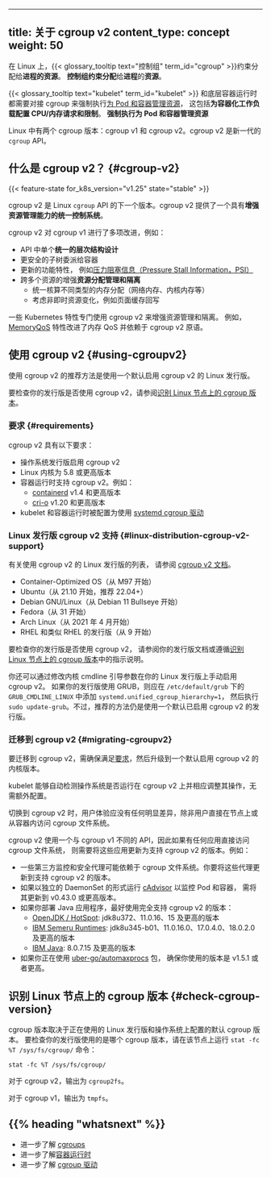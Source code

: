 
---
title: 关于 cgroup v2
content_type: concept
weight: 50
---
<!--
title: About cgroup v2
content_type: concept
weight: 50
-->

<!-- overview -->

<!--
On Linux, {{< glossary_tooltip text="control groups" term_id="cgroup" >}}
constrain resources that are allocated to processes.

The {{< glossary_tooltip text="kubelet" term_id="kubelet" >}} and the
underlying container runtime need to interface with cgroups to enforce
[resource management for pods and containers](/docs/concepts/configuration/manage-resources-containers/) which
includes cpu/memory requests and limits for containerized workloads.

There are two versions of cgroups in Linux: cgroup v1 and cgroup v2. cgroup v2 is
the new generation of the `cgroup` API.
-->
在 Linux 上，{{< glossary_tooltip text="控制组" term_id="cgroup" >}}约束分配给**进程的资源**。
**控制组约束分配**给**进程**的**资源**。

{{< glossary_tooltip text="kubelet" term_id="kubelet" >}} 和底层容器运行时都需要对接 cgroup
来强制执行[为 Pod 和容器管理资源](/zh-cn/docs/concepts/configuration/manage-resources-containers/)，
这包括**为容器化工作负载配置 CPU/内存请求和限制**。
**强制执行为 Pod 和容器管理资源**

Linux 中有两个 cgroup 版本：cgroup v1 和 cgroup v2。cgroup v2 是新一代的 `cgroup` API。

<!-- body -->

<!--
## What is cgroup v2? {#cgroup-v2}
-->
## 什么是 cgroup v2？  {#cgroup-v2}

{{< feature-state for_k8s_version="v1.25" state="stable" >}}

<!--
cgroup v2 is the next version of the Linux `cgroup` API. cgroup v2 provides a
unified control system with enhanced resource management
capabilities.
-->
cgroup v2 是 Linux `cgroup` API 的下一个版本。cgroup v2 提供了一个具有**增强资源管理能力的统一控制系统**。

<!--
cgroup v2 offers several improvements over cgroup v1, such as the following:

- Single unified hierarchy design in API
- Safer sub-tree delegation to containers
- Newer features like [Pressure Stall Information](https://www.kernel.org/doc/html/latest/accounting/psi.html)
- Enhanced resource allocation management and isolation across multiple resources
  - Unified accounting for different types of memory allocations (network memory, kernel memory, etc)
  - Accounting for non-immediate resource changes such as page cache write backs
-->
cgroup v2 对 cgroup v1 进行了多项改进，例如：

- API 中单个**统一的层次结构设计**
- 更安全的子树委派给容器
- 更新的功能特性，
  例如[压力阻塞信息（Pressure Stall Information，PSI）](https://www.kernel.org/doc/html/latest/accounting/psi.html)
- 跨多个资源的增强**资源分配管理和隔离**
  - 统一核算不同类型的内存分配（网络内存、内核内存等）
  - 考虑非即时资源变化，例如页面缓存回写

<!--
Some Kubernetes features exclusively use cgroup v2 for enhanced resource
management and isolation. For example, the
[MemoryQoS](/blog/2021/11/26/qos-memory-resources/) feature improves memory QoS
and relies on cgroup v2 primitives.
-->
一些 Kubernetes 特性专门使用 cgroup v2 来增强资源管理和隔离。
例如，[MemoryQoS](/blog/2021/11/26/qos-memory-resources/) 特性改进了内存 QoS 并依赖于 cgroup v2 原语。

<!--
## Using cgroup v2 {#using-cgroupv2}

The recommended way to use cgroup v2 is to use a Linux distribution that
enables and uses cgroup v2 by default.

To check if your distribution uses cgroup v2, refer to [Identify cgroup version on Linux nodes](#check-cgroup-version).
-->
## 使用 cgroup v2  {#using-cgroupv2}

使用 cgroup v2 的推荐方法是使用一个默认启用 cgroup v2 的 Linux 发行版。

要检查你的发行版是否使用 cgroup v2，请参阅[识别 Linux 节点上的 cgroup 版本](#check-cgroup-version)。

<!--
### Requirements

cgroup v2 has the following requirements:

* OS distribution enables cgroup v2
* Linux Kernel version is 5.8 or later
* Container runtime supports cgroup v2. For example:
  * [containerd](https://containerd.io/) v1.4 and later
  * [cri-o](https://cri-o.io/) v1.20 and later
* The kubelet and the container runtime are configured to use the [systemd cgroup driver](/docs/setup/production-environment/container-runtimes#systemd-cgroup-driver)
-->
### 要求  {#requirements}

cgroup v2 具有以下要求：

* 操作系统发行版启用 cgroup v2
* Linux 内核为 5.8 或更高版本
* 容器运行时支持 cgroup v2。例如：
  * [containerd](https://containerd.io/) v1.4 和更高版本
  * [cri-o](https://cri-o.io/) v1.20 和更高版本
* kubelet 和容器运行时被配置为使用
  [systemd cgroup 驱动](/zh-cn/docs/setup/production-environment/container-runtimes#systemd-cgroup-driver)

<!--
### Linux Distribution cgroup v2 support

For a list of Linux distributions that use cgroup v2, refer to the [cgroup v2 documentation](https://github.com/opencontainers/runc/blob/main/docs/cgroup-v2.md)
-->
### Linux 发行版 cgroup v2 支持  {#linux-distribution-cgroup-v2-support}

有关使用 cgroup v2 的 Linux 发行版的列表，
请参阅 [cgroup v2 文档](https://github.com/opencontainers/runc/blob/main/docs/cgroup-v2.md)。

<!-- the list should be kept in sync with https://github.com/opencontainers/runc/blob/main/docs/cgroup-v2.md -->
<!--
* Container Optimized OS (since M97)
* Ubuntu (since 21.10, 22.04+ recommended)
* Debian GNU/Linux (since Debian 11 bullseye)
* Fedora (since 31)
* Arch Linux (since April 2021)
* RHEL and RHEL-like distributions (since 9)
-->
* Container-Optimized OS（从 M97 开始）
* Ubuntu（从 21.10 开始，推荐 22.04+）
* Debian GNU/Linux（从 Debian 11 Bullseye 开始）
* Fedora（从 31 开始）
* Arch Linux（从 2021 年 4 月开始）
* RHEL 和类似 RHEL 的发行版（从 9 开始）

<!--
To check if your distribution is using cgroup v2, refer to your distribution's
documentation or follow the instructions in [Identify the cgroup version on Linux nodes](#check-cgroup-version).

You can also enable cgroup v2 manually on your Linux distribution by modifying
the kernel cmdline boot arguments. If your distribution uses GRUB,
`systemd.unified_cgroup_hierarchy=1` should be added in `GRUB_CMDLINE_LINUX`
under `/etc/default/grub`, followed by `sudo update-grub`.  However, the
recommended approach is to use a distribution that already enables cgroup v2 by
default.
-->
要检查你的发行版是否使用 cgroup v2，
请参阅你的发行版文档或遵循[识别 Linux 节点上的 cgroup 版本](#check-cgroup-version)中的指示说明。

你还可以通过修改内核 cmdline 引导参数在你的 Linux 发行版上手动启用 cgroup v2。
如果你的发行版使用 GRUB，则应在 `/etc/default/grub` 下的 `GRUB_CMDLINE_LINUX`
中添加 `systemd.unified_cgroup_hierarchy=1`，
然后执行 `sudo update-grub`。不过，推荐的方法仍是使用一个默认已启用 cgroup v2 的发行版。

<!--
### Migrating to cgroup v2 {#migrating-cgroupv2}

To migrate to cgroup v2, ensure that you meet the [requirements](#requirements), then upgrade
to a kernel version that enables cgroup v2 by default.

The kubelet automatically detects that the OS is running on cgroup v2 and
performs accordingly with no additional configuration required.
-->
### 迁移到 cgroup v2   {#migrating-cgroupv2}

要迁移到 cgroup v2，需确保满足[要求](#requirements)，然后升级到一个默认启用 cgroup v2 的内核版本。

kubelet 能够自动检测操作系统是否运行在 cgroup v2 上并相应调整其操作，无需额外配置。

<!--
There should not be any noticeable difference in the user experience when
switching to cgroup v2, unless users are accessing the cgroup file system
directly, either on the node or from within the containers.

cgroup v2 uses a different API than cgroup v1, so if there are any
applications that directly access the cgroup file system, they need to be
updated to newer versions that support cgroup v2. For example:
-->
切换到 cgroup v2 时，用户体验应没有任何明显差异，除非用户直接在节点上或从容器内访问 cgroup 文件系统。

cgroup v2 使用一个与 cgroup v1 不同的 API，因此如果有任何应用直接访问 cgroup 文件系统，
则需要将这些应用更新为支持 cgroup v2 的版本。例如：

<!--
* Some third-party monitoring and security agents may depend on the cgroup filesystem.
 Update these agents to versions that support cgroup v2.
* If you run [cAdvisor](https://github.com/google/cadvisor) as a stand-alone
 DaemonSet for monitoring pods and containers, update it to v0.43.0 or later.
 * If you deploy Java applications, prefer to use versions which fully support cgroup v2:
    * [OpenJDK / HotSpot](https://bugs.openjdk.org/browse/JDK-8230305): jdk8u372, 11.0.16, 15 and later
    * [IBM Semeru Runtimes](https://www.eclipse.org/openj9/docs/version0.33/#control-groups-v2-support): jdk8u345-b01, 11.0.16.0, 17.0.4.0, 18.0.2.0 and later
    * [IBM Java](https://www.ibm.com/docs/en/sdk-java-technology/8?topic=new-service-refresh-7#whatsnew_sr7__fp15): 8.0.7.15 and later
* If you are using the [uber-go/automaxprocs](https://github.com/uber-go/automaxprocs) package, make sure
  the version you use is v1.5.1 or higher.
-->
* 一些第三方监控和安全代理可能依赖于 cgroup 文件系统。你要将这些代理更新到支持 cgroup v2 的版本。
* 如果以独立的 DaemonSet 的形式运行 [cAdvisor](https://github.com/google/cadvisor) 以监控 Pod 和容器，
  需将其更新到 v0.43.0 或更高版本。
* 如果你部署 Java 应用程序，最好使用完全支持 cgroup v2 的版本：
    * [OpenJDK / HotSpot](https://bugs.openjdk.org/browse/JDK-8230305): jdk8u372、11.0.16、15 及更高的版本
    * [IBM Semeru Runtimes](https://www.eclipse.org/openj9/docs/version0.33/#control-groups-v2-support): jdk8u345-b01、11.0.16.0、17.0.4.0、18.0.2.0 及更高的版本
    * [IBM Java](https://www.ibm.com/docs/en/sdk-java-technology/8?topic=new-service-refresh-7#whatsnew_sr7__fp15): 8.0.7.15 及更高的版本
* 如果你正在使用 [uber-go/automaxprocs](https://github.com/uber-go/automaxprocs) 包，
  确保你使用的版本是 v1.5.1 或者更高。

<!--
## Identify the cgroup version on Linux Nodes  {#check-cgroup-version}

The cgroup version depends on the Linux distribution being used and the
default cgroup version configured on the OS. To check which cgroup version your
distribution uses, run the `stat -fc %T /sys/fs/cgroup/` command on
the node:
-->
## 识别 Linux 节点上的 cgroup 版本 {#check-cgroup-version}

cgroup 版本取决于正在使用的 Linux 发行版和操作系统上配置的默认 cgroup 版本。
要检查你的发行版使用的是哪个 cgroup 版本，请在该节点上运行 `stat -fc %T /sys/fs/cgroup/` 命令：

```shell
stat -fc %T /sys/fs/cgroup/
```

<!--
For cgroup v2, the output is `cgroup2fs`.

For cgroup v1, the output is `tmpfs.`
-->
对于 cgroup v2，输出为 `cgroup2fs`。

对于 cgroup v1，输出为 `tmpfs`。

## {{% heading "whatsnext" %}}

<!--
- Learn more about [cgroups](https://man7.org/linux/man-pages/man7/cgroups.7.html)
- Learn more about [container runtime](/docs/concepts/architecture/cri)
- Learn more about [cgroup drivers](/docs/setup/production-environment/container-runtimes#cgroup-drivers)
-->
- 进一步了解 [cgroups](https://man7.org/linux/man-pages/man7/cgroups.7.html)
- 进一步了解[容器运行时](/zh-cn/docs/concepts/architecture/cri)
- 进一步了解 [cgroup 驱动](/zh-cn/docs/setup/production-environment/container-runtimes#cgroup-drivers)

